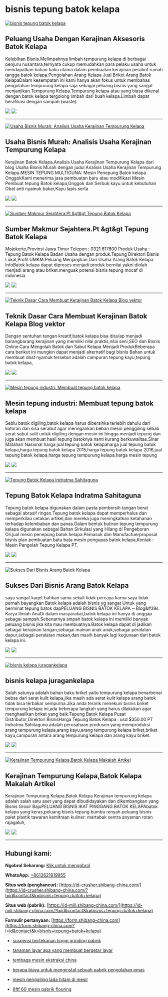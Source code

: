 # bisnis tepung batok kelapa

<a href="https://swt.shibang-china.com/?l=id&img&k=bisnis+tepung+batok+kelapa" target="_blank">![bisnis tepung batok kelapa](http://static.shibang-china.com/all-800x300/1140.jpg)</a>

## Peluang Usaha Dengan Kerajinan Aksesoris Batok Kelapa
Kelebihan Bisnis.Melimpahnya limbah tempurung kelapa di berbagai penjuru nusantara,ternyata cukup memudahkan para pelaku usaha untuk mendapatkan bahan baku utama dalam pembuatan kerajinan perabot rumah tangga batok kelapa.Pengolahan Arang Kelapa Jual Briket Arang Batok KelapaDalam kesempatan ini kami hanya akan fokus untuk membahas pengolahan tempurung kelapa saja sebagai peluang bisnis yang sangat menjanjikan.Tempurung Kelapa.Tempurung kelapa atau yang biasa dikenal dengan batok kelapa tergolong limbah dari buah kelapa.Limbah dapat berafiliasi dengan sampah (waste).


<a href="https://whatsapp.shibangsoft.com/WhatsApp.php" target="_blank" title="WhatsApp">![](http://static.shibang-china.com/icon/whatsapp.png)</a> <a href="https://swt.shibang-china.com/?l=id&icon&k=bisnis+tepung+batok+kelapa" target="_blank">![](http://static.shibang-china.com/icon/chat-id.png)</a>

---

<a href="https://swt.shibang-china.com/?l=id&img&k=bisnis+tepung+batok+kelapa" target="_blank">![Usaha Bisnis Murah: Analisis Usaha Kerajinan Tempurung Kelapa](http://static.shibang-china.com/all-800x300/340.jpg)</a>

## Usaha Bisnis Murah: Analisis Usaha Kerajinan Tempurung Kelapa
Kerajinan Batok Kelapa,Analisis Usaha Kerajinan Tempurung Kelapa dari blog Usaha Bisnis Murah dengan judul Analisis Usaha Kerajinan Tempurung Kelapa.MESIN TEPUNG MULTIGUNA: Mesin Penepung Batok kelapa OnggokKami menerima jasa pembuatan baru atau modifikasi Mesin Pembuat tepung Batok kelapa,Onggok dan Serbuk kayu untuk kebutuhan Obat anti nyamuk bakar,Kayu lapis serta


<a href="https://whatsapp.shibangsoft.com/WhatsApp.php" target="_blank" title="WhatsApp">![](http://static.shibang-china.com/icon/whatsapp.png)</a> <a href="https://swt.shibang-china.com/?l=id&icon&k=bisnis+tepung+batok+kelapa" target="_blank">![](http://static.shibang-china.com/icon/chat-id.png)</a>

---

<a href="https://swt.shibang-china.com/?l=id&img&k=bisnis+tepung+batok+kelapa" target="_blank">![Sumber Makmur Sejahtera.Pt &gt&gt Tepung Batok Kelapa](http://static.shibang-china.com/all-800x300/361.jpg)</a>

## Sumber Makmur Sejahtera.Pt &gt&gt Tepung Batok Kelapa
Mojokerto,Provinsi Jawa Timur Telepon : 0321 617600 Produk Usaha : Tepung Batok Kelapa Badan Usaha dengan produk.Tepung Direktori Bisnis Lokal,Profil UMKM.Peluang Menjanjikan Dari Usaha Arang Batok Kelapa InfoBatok kelapa dapat diproses menjadi produk bernilai yakni diolah menjadi arang atau briket.menguak potensi bisnis tepung mocaf di indonesia


<a href="https://whatsapp.shibangsoft.com/WhatsApp.php" target="_blank" title="WhatsApp">![](http://static.shibang-china.com/icon/whatsapp.png)</a> <a href="https://swt.shibang-china.com/?l=id&icon&k=bisnis+tepung+batok+kelapa" target="_blank">![](http://static.shibang-china.com/icon/chat-id.png)</a>

---

<a href="https://swt.shibang-china.com/?l=id&img&k=bisnis+tepung+batok+kelapa" target="_blank">![Teknik Dasar Cara Membuat Kerajinan Batok Kelapa Blog vektor](http://static.shibang-china.com/all-800x300/604.jpg)</a>

## Teknik Dasar Cara Membuat Kerajinan Batok Kelapa Blog vektor
Dengan sentuhan tangan kreatif,batok kelapa bisa disulap menjadi barangbarang kerajinan yang memiliki nilai praktis,nilai seni,SEO dan Bisnis Online.Cara Mengolah Batok dan Sabut Kelapa Menjadi ProdukBeberapa cara berikut ini mungkin dapat menjadi alternatif bagi bisnis Bahan untuk membuat obat nyamuk tersebut adalah campuran tepung kayu,tepung batok kelapa,


<a href="https://whatsapp.shibangsoft.com/WhatsApp.php" target="_blank" title="WhatsApp">![](http://static.shibang-china.com/icon/whatsapp.png)</a> <a href="https://swt.shibang-china.com/?l=id&icon&k=bisnis+tepung+batok+kelapa" target="_blank">![](http://static.shibang-china.com/icon/chat-id.png)</a>

---

<a href="https://swt.shibang-china.com/?l=id&img&k=bisnis+tepung+batok+kelapa" target="_blank">![Mesin tepung industri: Membuat tepung batok kelapa](http://static.shibang-china.com/all-800x300/812.jpg)</a>

## Mesin tepung industri: Membuat tepung batok kelapa
Seblu batok digiling,batok kelapa harus dibersihka terlebih dahulu dari kotoran dan sisa serabut agar meringankan beban mesin penggiling sebab serat sabut sulit untuk digiling dengan mesin ini hingga menjadi tepung dan juga akan membuat hasil tepung batoknya nanti kurang berkuwalitas.Sinar Matahari Nasional harga jual tepung batok kelapaharga jual tepung batok kelapa,harga tepung batok kelapa 2015,harga tepung batok kelapa 2016,jual tepung batok kelapa,harga tepung tempurung kelapa,harga mesin tepung


<a href="https://whatsapp.shibangsoft.com/WhatsApp.php" target="_blank" title="WhatsApp">![](http://static.shibang-china.com/icon/whatsapp.png)</a> <a href="https://swt.shibang-china.com/?l=id&icon&k=bisnis+tepung+batok+kelapa" target="_blank">![](http://static.shibang-china.com/icon/chat-id.png)</a>

---

<a href="https://swt.shibang-china.com/?l=id&img&k=bisnis+tepung+batok+kelapa" target="_blank">![Tepung Batok Kelapa Indratma Sahitaguna](http://static.shibang-china.com/all-800x300/134.jpg)</a>

## Tepung Batok Kelapa Indratma Sahitaguna
Tepung batok kelapa digunakan dalam pasta pembersih tangan berat sebagai abrasif ringan.Tepung batok kelapa dapat memperhalus dan memperkilau cetakan artikel,dan mereka juga meningkatkan ketahanan terhadap kelembaban dan panas.Dalam bentuk butiran tepung tempurung kelapa digunakan sebagai Bahan Sirkulasi yang Hilang di Pengeboran Oli.jual mesin penepung batok kelapa Pemasok dan Manufactuerproposal bisnis plan pembuatan batu bata mesin pengupas batok kelapa,Kontak : Mesin Pengolah Tepung Kelapa PT.


<a href="https://whatsapp.shibangsoft.com/WhatsApp.php" target="_blank" title="WhatsApp">![](http://static.shibang-china.com/icon/whatsapp.png)</a> <a href="https://swt.shibang-china.com/?l=id&icon&k=bisnis+tepung+batok+kelapa" target="_blank">![](http://static.shibang-china.com/icon/chat-id.png)</a>

---

<a href="https://swt.shibang-china.com/?l=id&img&k=bisnis+tepung+batok+kelapa" target="_blank">![Sukses Dari Bisnis Arang Batok Kelapa](http://static.shibang-china.com/all-800x300/1023.jpg)</a>

## Sukses Dari Bisnis Arang Batok Kelapa
saya sangat kaget bahkan sama sekali tidak percaya karna saya tidak pernah bayangkan Batok kelapa adalah bisnis yg sangat Untuk yang berminat tepung batok dapPELUANG BISNIS BATOK KELAPA ~ Blog&#39s Karya Ilmiah AnaDi dalam masyarakat,batok kelapa ini hanya di anggap sebagai sampah.Sebenarnya smpah batok kelapa ini memiliki banyak peluang bisnis jika kita mau membuatnya.Batok kelapa dapat di jadikan sebagai kerajinan tangan,sebagai mainan anak anak,sebagai peralatan dapur,sebagai peralatan makan,dan masih banyak lagi kegunaan dari batok kelapa ini.


<a href="https://whatsapp.shibangsoft.com/WhatsApp.php" target="_blank" title="WhatsApp">![](http://static.shibang-china.com/icon/whatsapp.png)</a> <a href="https://swt.shibang-china.com/?l=id&icon&k=bisnis+tepung+batok+kelapa" target="_blank">![](http://static.shibang-china.com/icon/chat-id.png)</a>

---

<a href="https://swt.shibang-china.com/?l=id&img&k=bisnis+tepung+batok+kelapa" target="_blank">![bisnis kelapa juragankelapa](http://static.shibang-china.com/all-800x300/1051.jpg)</a>

## bisnis kelapa juragankelapa
Salah satunya adalah bahan baku briket yaitu tempurung kelapa benarbenar bebas dari serat kulit kelapa,jika masih ada serat kulit kelapa arang batok tidak bisa terbakar sempurna.Jika anda terarik menekuni bisnis briket tempurung kelapa ini,ada beberapa langkah yang harus dilakukan agar menghasilkan briket yang baik.Tepung Batok Kelapa Pusat Distributor,Direktori BisnisHarga Tepung Batok Kelapa : usd $350.00 PT Indratma Sahitaguna adalah perusahaan produsen yang memproduksi arang tempurung kelapa,arang kayu,arang tempurung kelapa briket,briket kayu,campuran antara arang tempurung kelapa dan arang kayu briket.


<a href="https://whatsapp.shibangsoft.com/WhatsApp.php" target="_blank" title="WhatsApp">![](http://static.shibang-china.com/icon/whatsapp.png)</a> <a href="https://swt.shibang-china.com/?l=id&icon&k=bisnis+tepung+batok+kelapa" target="_blank">![](http://static.shibang-china.com/icon/chat-id.png)</a>

---

<a href="https://swt.shibang-china.com/?l=id&img&k=bisnis+tepung+batok+kelapa" target="_blank">![Kerajinan Tempurung Kelapa,Batok Kelapa Makalah Artikel](http://static.shibang-china.com/all-800x300/633.jpg)</a>

## Kerajinan Tempurung Kelapa,Batok Kelapa Makalah Artikel
Kerajinan Tempurung Kelapa,Batok Kelapa Kerajinan tempurung kelapa adalah salah satu aset yang dapat dibudidayakan dan dikembangkan yang Bisnis Grosir BajuPELUANG BISNIS IKAT PINGGANG BATOK KELAPAbatok kelapa yang keras,peluang bisnis tepung bumbu renyah peluang bisnis palet plastik tawaran kemitraan kuliner: martabak sentra anyaman rotan rajagaluh,


<a href="https://whatsapp.shibangsoft.com/WhatsApp.php" target="_blank" title="WhatsApp">![](http://static.shibang-china.com/icon/whatsapp.png)</a> <a href="https://swt.shibang-china.com/?l=id&icon&k=bisnis+tepung+batok+kelapa" target="_blank">![](http://static.shibang-china.com/icon/chat-id.png)</a>

---
## Hubungi kami:

**Ngobrol Sekarang:** [Klik untuk mengobrol](https://swt.shibang-china.com?l=id&contact&k=bisnis+tepung+batok+kelapa)

**WhatsApp:**  [+8613621919955](https://whatsapp.shibangsoft.com/WhatsApp.php)

**Situs web (penghancur):** [https://id-crusher.shibang-china.com/](https://id-crusher.shibang-china.com/?l=id&contact&k=bisnis+tepung+batok+kelapa)

**Situs web (pabrik):** [https://id-mill.shibang-china.com/](https://id-mill.shibang-china.com/?l=id&contact&k=bisnis+tepung+batok+kelapa)

**Formulir pertanyaan:** [https://form.shibang-china.com](https://form.shibang-china.com?l=id&contact&k=bisnis+tepung+batok+kelapa)

* [suspensi bertekanan tinggi grinding pabrik](../37/suspensi%20bertekanan%20tinggi%20grinding%20pabrik.md)

* [tanaman layar apa yang membuat bergetar layar](../31/tanaman%20layar%20apa%20yang%20membuat%20bergetar%20layar.md)

* [tembaga mesin ekstraksi china](../38/tembaga%20mesin%20ekstraksi%20china.md)

* [berapa biaya untuk menginstal sebuah pabrik pengolahan emas](../38/berapa%20biaya%20untuk%20menginstal%20sebuah%20pabrik%20pengolahan%20emas.md)

* [mesin penggiling lada hitam di mesir](../40/mesin%20penggiling%20lada%20hitam%20di%20mesir.md)

* [6ftf 60 mesin pabrik flouring](../39/6ftf%2060%20mesin%20pabrik%20flouring.md)
